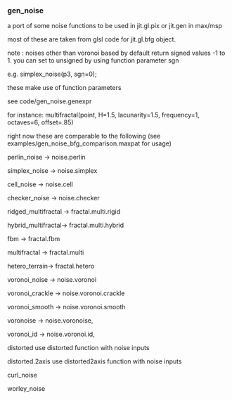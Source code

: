 ### gen_noise ###

a port of some noise functions to be used in jit.gl.pix or jit.gen in 
max/msp

most of these are taken from glsl code for jit.gl.bfg object. 

note : noises other than voronoi based by default return signed values -1 
to 1. you can set to unsigned by using function parameter sgn

e.g. simplex_noise(p3, sgn=0);

these make use of function parameters

see code/gen_noise.genexpr 

for instance:
multifractal(point, H=1.5, lacunarity=1.5, frequency=1, octaves=6, offset=.85) 

right now these are comparable to the following (see 
examples/gen_noise_bfg_comparison.maxpat for usage)



perlin_noise -> noise.perlin 

simplex_noise -> noise.simplex

cell_noise -> noise.cell

checker_noise -> noise.checker

ridged_multifractal -> fractal.multi.rigid

hybrid_multifractal-> fractal.multi.hybrid

fbm -> fractal.fbm

multifractal -> fractal.multi

hetero_terrain-> fractal.hetero

voronoi_noise -> noise.voronoi

voronoi_crackle -> noise.voronoi.crackle

voronoi_smooth -> noise.voronoi.smooth

voronoise -> noise.voronoise,

voronoi_id -> noise.voronoi.id,

distorted use distorted function with noise inputs

distorted.2axis use distorted2axis function with noise inputs

curl_noise

worley_noise




